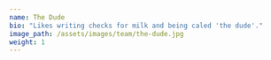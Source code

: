 ```yaml
---
name: The Dude
bio: "Likes writing checks for milk and being caled 'the dude'."
image_path: /assets/images/team/the-dude.jpg
weight: 1
---
```

